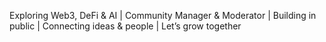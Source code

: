 Exploring Web3, DeFi & AI | Community Manager & Moderator | Building in public | Connecting ideas & people | Let’s grow together